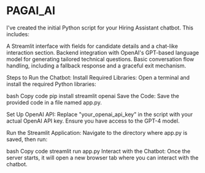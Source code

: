# PAGAI_AI

I've created the initial Python script for your Hiring Assistant chatbot. This includes:

A Streamlit interface with fields for candidate details and a chat-like interaction section.
Backend integration with OpenAI's GPT-based language model for generating tailored technical questions.
Basic conversation flow handling, including a fallback response and a graceful exit mechanism.

Steps to Run the Chatbot:
Install Required Libraries: Open a terminal and install the required Python libraries:

bash
Copy code
pip install streamlit openai
Save the Code: Save the provided code in a file named app.py.

Set Up OpenAI API: Replace "your_openai_api_key" in the script with your actual OpenAI API key. Ensure you have access to the GPT-4 model.

Run the Streamlit Application: Navigate to the directory where app.py is saved, then run:

bash
Copy code
streamlit run app.py
Interact with the Chatbot: Once the server starts, it will open a new browser tab where you can interact with the chatbot.
